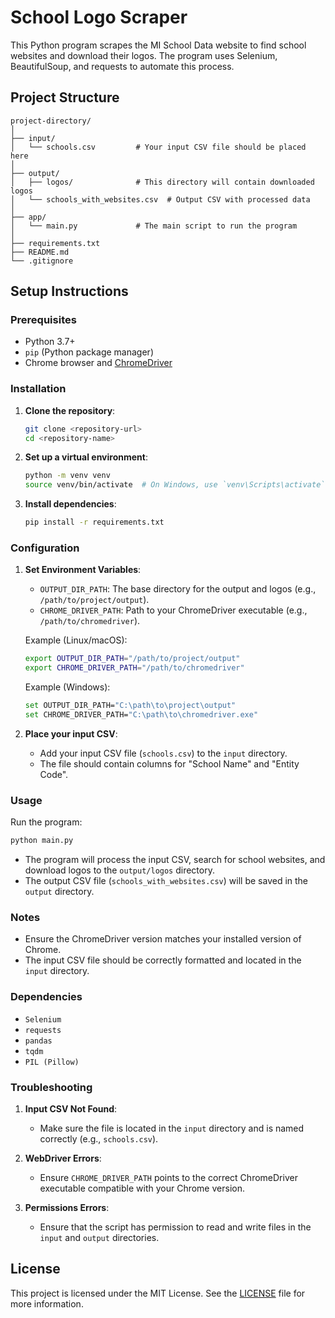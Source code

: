 # School Logo Scraper

This Python program scrapes the MI School Data website to find school websites and download their logos. The program uses Selenium, BeautifulSoup, and requests to automate this process.

## Project Structure

```
project-directory/
│
├── input/
│   └── schools.csv         # Your input CSV file should be placed here
│
├── output/
│   ├── logos/              # This directory will contain downloaded logos
│   └── schools_with_websites.csv  # Output CSV with processed data
│
├── app/
│   └── main.py             # The main script to run the program
│
├── requirements.txt
├── README.md
└── .gitignore
```

## Setup Instructions

### Prerequisites

- Python 3.7+
- `pip` (Python package manager)
- Chrome browser and [ChromeDriver](https://sites.google.com/a/chromium.org/chromedriver/)

### Installation

1. **Clone the repository**:

   ```bash
   git clone <repository-url>
   cd <repository-name>
   ```

2. **Set up a virtual environment**:

   ```bash
   python -m venv venv
   source venv/bin/activate  # On Windows, use `venv\Scripts\activate`
   ```

3. **Install dependencies**:

   ```bash
   pip install -r requirements.txt
   ```

### Configuration

1. **Set Environment Variables**:
   
   - `OUTPUT_DIR_PATH`: The base directory for the output and logos (e.g., `/path/to/project/output`).
   - `CHROME_DRIVER_PATH`: Path to your ChromeDriver executable (e.g., `/path/to/chromedriver`).

   Example (Linux/macOS):

   ```bash
   export OUTPUT_DIR_PATH="/path/to/project/output"
   export CHROME_DRIVER_PATH="/path/to/chromedriver"
   ```

   Example (Windows):

   ```bash
   set OUTPUT_DIR_PATH="C:\path\to\project\output"
   set CHROME_DRIVER_PATH="C:\path\to\chromedriver.exe"
   ```

2. **Place your input CSV**:

   - Add your input CSV file (`schools.csv`) to the `input` directory.
   - The file should contain columns for "School Name" and "Entity Code".

### Usage

Run the program:

```bash
python main.py
```

- The program will process the input CSV, search for school websites, and download logos to the `output/logos` directory.
- The output CSV file (`schools_with_websites.csv`) will be saved in the `output` directory.

### Notes

- Ensure the ChromeDriver version matches your installed version of Chrome.
- The input CSV file should be correctly formatted and located in the `input` directory.

### Dependencies

- `Selenium`
- `requests`
- `pandas`
- `tqdm`
- `PIL (Pillow)`

### Troubleshooting

1. **Input CSV Not Found**:
   - Make sure the file is located in the `input` directory and is named correctly (e.g., `schools.csv`).

2. **WebDriver Errors**:
   - Ensure `CHROME_DRIVER_PATH` points to the correct ChromeDriver executable compatible with your Chrome version.

3. **Permissions Errors**:
   - Ensure that the script has permission to read and write files in the `input` and `output` directories.

## License

This project is licensed under the MIT License. See the [LICENSE](LICENSE) file for more information.